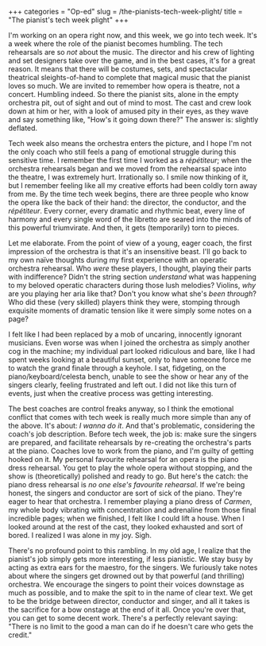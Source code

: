 +++
categories = "Op-ed"
slug = /the-pianists-tech-week-plight/
title = "The pianist&#039;s tech week plight"
+++

I'm working on an opera right now, and this week, we go into tech week. It's a week where the role of the pianist becomes humbling. The tech rehearsals are so _not_ about the music. The director and his crew of lighting and set designers take over the game, and in the best cases, it's for a great reason. It means that there will be costumes, sets, and spectacular theatrical sleights-of-hand to complete that magical music that the pianist loves so much. We are invited to remember how opera is theatre, not a concert. Humbling indeed. So there the pianist sits, alone in the empty orchestra pit, out of sight and out of mind to most. The cast and crew look down at him or her, with a look of amused pity in their eyes, as they wave and say something like, "How's it going down there?" The answer is: slightly deflated.

Tech week also means the orchestra enters the picture, and I hope I'm not the only coach who still feels a pang of emotional struggle during this sensitive time. I remember the first time I worked as a _répétiteur_; when the orchestra rehearsals began and we moved from the rehearsal space into the theatre, I was extremely hurt. Irrationally so. I smile now thinking of it, but I remember feeling like all my creative efforts had been coldly torn away from me. By the time tech week begins, there are three people who know the opera like the back of their hand: the director, the conductor, and the _répétiteur_. Every corner, every dramatic and rhythmic beat, every line of harmony and every single word of the libretto are seared into the minds of this powerful triumvirate. And then, it gets (temporarily) torn to pieces.

Let me elaborate. From the point of view of a young, eager coach, the first impression of the orchestra is that it's an insensitive beast. I'll go back to my own naïve thoughts during my first experience with an operatic orchestra rehearsal. Who _were_ these players, I thought, playing their parts with indifference? Didn't the string section _understand_ what was happening to my beloved operatic characters during those lush melodies? Violins, _why_ are you playing her aria like that? Don't you know what she's _been through_? Who did these (very skilled) players think they were, stomping through exquisite moments of dramatic tension like it were simply some notes on a page?

I felt like I had been replaced by a mob of uncaring, innocently ignorant musicians. Even worse was when I joined the orchestra as simply another cog in the machine; my individual part looked ridiculous and bare, like I had spent weeks looking at a beautiful sunset, only to have someone force me to watch the grand finale through a keyhole. I sat, fidgeting, on the piano/keyboard/celesta bench, unable to see the show or hear any of the singers clearly, feeling frustrated and left out. I did not like this turn of events, just when the creative process was getting interesting.

The best coaches are control freaks anyway, so I think the emotional conflict that comes with tech week is really much more simple than any of the above. It's about: _I wanna do it_. And that's problematic, considering the coach's job description. Before tech week, the job is: make sure the singers are prepared, and facilitate rehearsals by re-creating the orchestra's parts at the piano. Coaches love to work from the piano, and I'm guilty of getting hooked on it. My personal favourite rehearsal for an opera is the piano dress rehearsal. You get to play the whole opera without stopping, and the show is (theoretically) polished and ready to go. But here's the catch: the piano dress rehearsal is _no one else's favourite rehearsal_. If we're being honest, the singers and conductor are sort of sick of the piano. They're eager to hear that orchestra. I remember playing a piano dress of _Carmen_, my whole body vibrating with concentration and adrenaline from those final incredible pages; when we finished, I felt like I could lift a house. When I looked around at the rest of the cast, they looked exhausted and sort of bored. I realized I was alone in my joy. Sigh.

There's no profound point to this rambling. In my old age, I realize that the pianist's job simply gets more interesting, if less pianistic. We stay busy by acting as extra ears for the maestro, for the singers. We furiously take notes about where the singers get drowned out by that powerful (and thrilling) orchestra. We encourage the singers to point their voices downstage as much as possible, and to make the spit to in the name of clear text. We get to be the bridge between director, conductor and singer, and all it takes is the sacrifice for a bow onstage at the end of it all. Once you're over that, you can get to some decent work. There's a perfectly relevant saying: "There is no limit to the good a man can do if he doesn't care who gets the credit."
